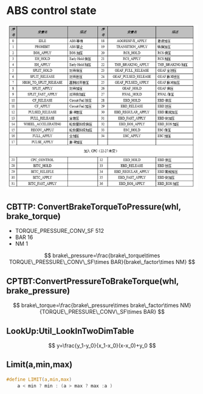 # ABS control state

![ABS_Control_State](..\ABS\img\ABS_control_state.png)

## CBTTP: ConvertBrakeTorqueToPressure(whl, brake_torque)

- TORQUE_PRESSURE_CONV_SF 512
- BAR 16
- NM 1

$$
brake\_pressure=\frac{brake\_torque\times TORQUE\_PRESSURE\_CONV\_SF\times  BAR}{brake\_factor\times NM}
$$

## CPTBT:ConvertPressureToBrakeTorque(whl, brake_pressure)

$$
brake\_torque=\frac{brake\_pressure\times brake\_factor\times NM}{TORQUE\_PRESSURE\_CONV\_SF\times  BAR}
$$

## LookUp:Util_LookInTwoDimTable

$$
y=\frac{y_1-y_0}{x_1-x_0}(x-x_0)+y_0
$$

## Limit(a,min,max)

```c
#define LIMIT(a,min,max)
	a < min ? min : (a > max ? max :a )
```